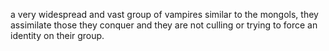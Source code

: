 a very widespread and vast group of vampires similar to the mongols, they assimilate those they conquer and they are not culling or trying to force an identity on their group.